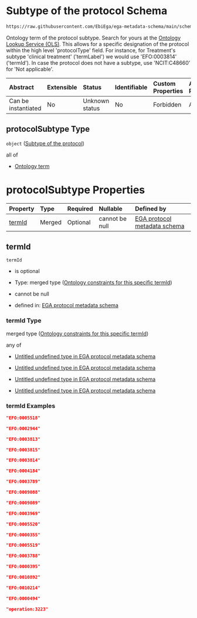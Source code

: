 # Subtype of the protocol Schema

```txt
https://raw.githubusercontent.com/EbiEga/ega-metadata-schema/main/schemas/EGA.protocol.json#/properties/protocolTypeDescriptor/properties/protocolSubtype
```

Ontology term of the protocol subtype. Search for yours at the [Ontology Lookup Service (OLS)](https://www.ebi.ac.uk/ols/index). This allows for a specific designation of the protocol within the high level 'protocolType' field. For instance, for Treatment's subtype 'clinical treatment' ('termLabel') we would use 'EFO:0003814' ('termId'). In case the protocol does not have a subtype, use 'NCIT:C48660' for 'Not applicable'.

| Abstract            | Extensible | Status         | Identifiable | Custom Properties | Additional Properties | Access Restrictions | Defined In                                                                       |
| :------------------ | :--------- | :------------- | :----------- | :---------------- | :-------------------- | :------------------ | :------------------------------------------------------------------------------- |
| Can be instantiated | No         | Unknown status | No           | Forbidden         | Allowed               | none                | [EGA.protocol.json\*](../../../schemas/EGA.protocol.json "open original schema") |

## protocolSubtype Type

`object` ([Subtype of the protocol](ega-9-properties-protocol-type-descriptor-properties-subtype-of-the-protocol.md))

all of

*   [Ontology term](ega-4-defs-ontology-term.md "check type definition")

# protocolSubtype Properties

| Property          | Type   | Required | Nullable       | Defined by                                                                                                                                                                                                                                                                                                                                             |
| :---------------- | :----- | :------- | :------------- | :----------------------------------------------------------------------------------------------------------------------------------------------------------------------------------------------------------------------------------------------------------------------------------------------------------------------------------------------------- |
| [termId](#termid) | Merged | Optional | cannot be null | [EGA protocol metadata schema](ega-9-properties-protocol-type-descriptor-properties-subtype-of-the-protocol-properties-ontology-constraints-for-this-specific-termid.md "https://raw.githubusercontent.com/EbiEga/ega-metadata-schema/main/schemas/EGA.protocol.json#/properties/protocolTypeDescriptor/properties/protocolSubtype/properties/termId") |

## termId



`termId`

*   is optional

*   Type: merged type ([Ontology constraints for this specific termId](ega-9-properties-protocol-type-descriptor-properties-subtype-of-the-protocol-properties-ontology-constraints-for-this-specific-termid.md))

*   cannot be null

*   defined in: [EGA protocol metadata schema](ega-9-properties-protocol-type-descriptor-properties-subtype-of-the-protocol-properties-ontology-constraints-for-this-specific-termid.md "https://raw.githubusercontent.com/EbiEga/ega-metadata-schema/main/schemas/EGA.protocol.json#/properties/protocolTypeDescriptor/properties/protocolSubtype/properties/termId")

### termId Type

merged type ([Ontology constraints for this specific termId](ega-9-properties-protocol-type-descriptor-properties-subtype-of-the-protocol-properties-ontology-constraints-for-this-specific-termid.md))

any of

*   [Untitled undefined type in EGA protocol metadata schema](ega-9-properties-protocol-type-descriptor-properties-subtype-of-the-protocol-properties-ontology-constraints-for-this-specific-termid-anyof-0.md "check type definition")

*   [Untitled undefined type in EGA protocol metadata schema](ega-9-properties-protocol-type-descriptor-properties-subtype-of-the-protocol-properties-ontology-constraints-for-this-specific-termid-anyof-1.md "check type definition")

*   [Untitled undefined type in EGA protocol metadata schema](ega-9-properties-protocol-type-descriptor-properties-subtype-of-the-protocol-properties-ontology-constraints-for-this-specific-termid-anyof-2.md "check type definition")

*   [Untitled undefined type in EGA protocol metadata schema](ega-9-properties-protocol-type-descriptor-properties-subtype-of-the-protocol-properties-ontology-constraints-for-this-specific-termid-anyof-3.md "check type definition")

### termId Examples

```json
"EFO:0005518"
```

```json
"EFO:0002944"
```

```json
"EFO:0003813"
```

```json
"EFO:0003815"
```

```json
"EFO:0003814"
```

```json
"EFO:0004184"
```

```json
"EFO:0003789"
```

```json
"EFO:0009088"
```

```json
"EFO:0009089"
```

```json
"EFO:0003969"
```

```json
"EFO:0005520"
```

```json
"EFO:0000355"
```

```json
"EFO:0005519"
```

```json
"EFO:0003788"
```

```json
"EFO:0000395"
```

```json
"EFO:0010892"
```

```json
"EFO:0010214"
```

```json
"EFO:0000494"
```

```json
"operation:3223"
```

